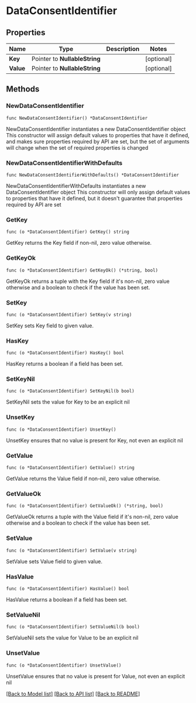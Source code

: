 # DataConsentIdentifier

## Properties

Name | Type | Description | Notes
------------ | ------------- | ------------- | -------------
**Key** | Pointer to **NullableString** |  | [optional] 
**Value** | Pointer to **NullableString** |  | [optional] 

## Methods

### NewDataConsentIdentifier

`func NewDataConsentIdentifier() *DataConsentIdentifier`

NewDataConsentIdentifier instantiates a new DataConsentIdentifier object
This constructor will assign default values to properties that have it defined,
and makes sure properties required by API are set, but the set of arguments
will change when the set of required properties is changed

### NewDataConsentIdentifierWithDefaults

`func NewDataConsentIdentifierWithDefaults() *DataConsentIdentifier`

NewDataConsentIdentifierWithDefaults instantiates a new DataConsentIdentifier object
This constructor will only assign default values to properties that have it defined,
but it doesn't guarantee that properties required by API are set

### GetKey

`func (o *DataConsentIdentifier) GetKey() string`

GetKey returns the Key field if non-nil, zero value otherwise.

### GetKeyOk

`func (o *DataConsentIdentifier) GetKeyOk() (*string, bool)`

GetKeyOk returns a tuple with the Key field if it's non-nil, zero value otherwise
and a boolean to check if the value has been set.

### SetKey

`func (o *DataConsentIdentifier) SetKey(v string)`

SetKey sets Key field to given value.

### HasKey

`func (o *DataConsentIdentifier) HasKey() bool`

HasKey returns a boolean if a field has been set.

### SetKeyNil

`func (o *DataConsentIdentifier) SetKeyNil(b bool)`

 SetKeyNil sets the value for Key to be an explicit nil

### UnsetKey
`func (o *DataConsentIdentifier) UnsetKey()`

UnsetKey ensures that no value is present for Key, not even an explicit nil
### GetValue

`func (o *DataConsentIdentifier) GetValue() string`

GetValue returns the Value field if non-nil, zero value otherwise.

### GetValueOk

`func (o *DataConsentIdentifier) GetValueOk() (*string, bool)`

GetValueOk returns a tuple with the Value field if it's non-nil, zero value otherwise
and a boolean to check if the value has been set.

### SetValue

`func (o *DataConsentIdentifier) SetValue(v string)`

SetValue sets Value field to given value.

### HasValue

`func (o *DataConsentIdentifier) HasValue() bool`

HasValue returns a boolean if a field has been set.

### SetValueNil

`func (o *DataConsentIdentifier) SetValueNil(b bool)`

 SetValueNil sets the value for Value to be an explicit nil

### UnsetValue
`func (o *DataConsentIdentifier) UnsetValue()`

UnsetValue ensures that no value is present for Value, not even an explicit nil

[[Back to Model list]](../README.md#documentation-for-models) [[Back to API list]](../README.md#documentation-for-api-endpoints) [[Back to README]](../README.md)


